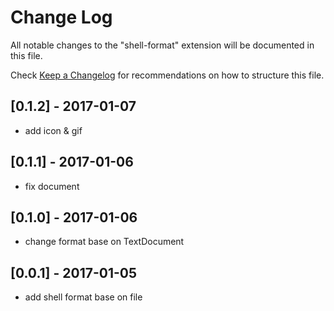 # Change Log
All notable changes to the "shell-format" extension will be documented in this file.

Check [Keep a Changelog](http://keepachangelog.com/) for recommendations on how to structure this file.

## [0.1.2] - 2017-01-07
- add icon & gif

## [0.1.1] - 2017-01-06
- fix document

## [0.1.0] - 2017-01-06
- change format base on TextDocument

## [0.0.1] - 2017-01-05
- add shell format base on file 

